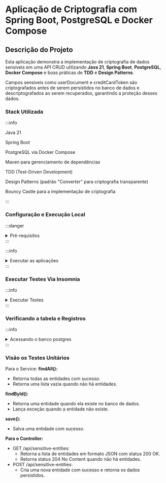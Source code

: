 # Aplicação de Criptografia com Spring Boot, PostgreSQL e Docker Compose

## Descrição do Projeto

Esta aplicação demonstra a implementação de criptografia de dados sensíveis em uma API CRUD utilizando **Java 21**, **Spring Boot**, **PostgreSQL**, **Docker Compose** e boas práticas de **TDD** e **Design Patterns**.

Campos sensíveis como userDocument e creditCardToken são criptografados antes de serem persistidos no banco de dados e descriptografados ao serem recuperados, garantindo a proteção desses dados.


### Stack Utilizada
:::info
<p>
Java 21

Spring Boot

PostgreSQL via Docker Compose

Maven para gerenciamento de dependências

TDD (Test-Driven Development)

Design Patterns (padrão "Converter" para criptografia transparente)

Bouncy Castle para a implementação de criptografia
</p>
:::

### Configuração e Execução Local

:::danger
<details>
    <summary>Pré-requisitos</summary>

    Certifique-se de ter as seguintes ferramentas instaladas:
    
    JDK 21 [(Download JDK)](https://www.oracle.com/java/technologies/javase/jdk21-archive-downloads.html)
    
    Maven 3.6+ [(Download Maven)](https://maven.apache.org/download.cgi)
    
    Docker e Docker Compose [(Instalar Docker)](https://docs.docker.com/desktop/install/windows-install/)

    Insomnia [Instalar Insomnia](https://docs.insomnia.rest/insomnia/install)
</details>
:::

:::info
<details>
    <summary>Executar as aplicações </summary>

    As instruções abaixo demonstram como baixar o código para a sua máquina e como executar 
    as aplicações via container utilizando o docker.
    
    **Passo 1:** Clonar o Repositório git
    No prompt de comando execute: git clone https://github.com/Robinhor10/java-criptografia.git 
    a versão estável vai estar na branch **main**

    **Passo 2:** Baixar as dependências do maven e gerar o .jar
    No prompt de comando execute: mvn clean install

    **Passo 3:** Executar o docker
    No prompt de comando execute: docker-compose up -d

    **Passo 4:** Executar quando quiser parar o container
    No prompt de comando execute: docker-compose down

</details>
:::

### Executar Testes Via Insomnia

:::info
<details>
    <summary>Executar Testes </summary>

    As instruções abaixo demonstram como realizar chamadas na API e realizando
    CRUD no banco dados utilizando a ferramenta insomnia

    **Passo 1:** Baixar a collection e importar no insomnia
    Acesse a pasta /demo/src/test/collection baixe para a sua máquina o arquivo
    Insomnia_java_criptografia  e import na ferramenta insomnia


</details>
:::

### Verificando a tabela e Registros

:::info
<details>
    <summary>Acessando o banco postgres </summary>

    As instruções abaixo demonstram como podemos acessar o banco de dados no container
    e realizar consultas para verificar os registros.

    **Passo 1:** Acessando o banco de dados dentro do container
    - Primeiro, obtenha o nome ou o ID do container de banco de dados executando **docker ps**.
    - Execute o comando docker exec -it <nome-do-container-db> psql -U demo_user -d demo
    - Isso abrirá um shell do PostgreSQL. 
      Você pode listar as tabelas executando o comando SQL: **\dt**

    **Passo 2:** Executar Consultas SQL
    - Para consultar todos os registros execute 
      **select * from tbl_sensitive;**
:::info
<details>
    <summary>Exemplo</summary>
     id | credit_card_token | user_document
    ----+-------------------+---------------
     1  | xxx-encrypted-abc  | 12345678900
     2  | yyy-encrypted-def  | 09876543211

</details>
:::info

    **Passo 3:** Sair do PostgreSQL
    - Para sair do PostgresSQL
      execute **\q**

</details>
:::

### Visão os Testes Unitários

Para o Service:
**findAll():**
 - Retorna todas as entidades com sucesso.
- Retorna uma lista vazia quando não há entidades.

**findById():**
- Retorna uma entidade quando ela existe no banco de dados.
- Lança exceção quando a entidade não existe.

**save():**
- Salva uma entidade com sucesso.

**Para o Controller:**
  - GET /api/sensitive-entities:
    - Retorna a lista de entidades em formato JSON com status 200 OK.
    - Retorna status 204 No Content quando não há entidades.
  - POST /api/sensitive-entities:
    - Cria uma nova entidade com sucesso e retorna os dados persistidos.
